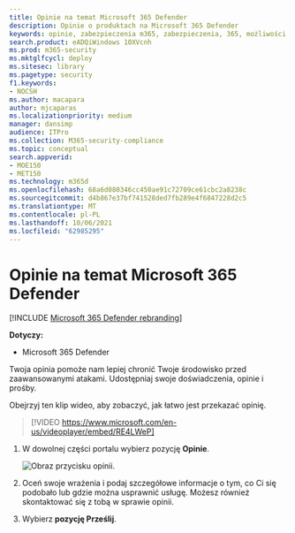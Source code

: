 ```yaml
---
title: Opinie na temat Microsoft 365 Defender
description: Opinie o produktach na Microsoft 365 Defender
keywords: opinie, zabezpieczenia m365, zabezpieczenia, 365, możliwości
search.product: eADQiWindows 10XVcnh
ms.prod: m365-security
ms.mktglfcycl: deploy
ms.sitesec: library
ms.pagetype: security
f1.keywords:
- NOCSH
ms.author: macapara
author: mjcaparas
ms.localizationpriority: medium
manager: dansimp
audience: ITPro
ms.collection: M365-security-compliance
ms.topic: conceptual
search.appverid:
- MOE150
- MET150
ms.technology: m365d
ms.openlocfilehash: 68a6d080346cc450ae91c72709ce61cbc2a8238c
ms.sourcegitcommit: d4b867e37bf741528ded7fb289e4f6847228d2c5
ms.translationtype: MT
ms.contentlocale: pl-PL
ms.lasthandoff: 10/06/2021
ms.locfileid: "62985295"
---
```

# <a name="provide-feedback-on-microsoft-365-defender"></a>Opinie na temat Microsoft 365 Defender

[!INCLUDE [Microsoft 365 Defender rebranding](../includes/microsoft-defender.md)]


**Dotyczy:**
- Microsoft 365 Defender

Twoja opinia pomoże nam lepiej chronić Twoje środowisko przed zaawansowanymi atakami. Udostępniaj swoje doświadczenia, opinie i prośby.

Obejrzyj ten klip wideo, aby zobaczyć, jak łatwo jest przekazać opinię.

> [!VIDEO https://www.microsoft.com/en-us/videoplayer/embed/RE4LWeP]


1. W dowolnej części portalu wybierz pozycję **Opinie**. 

    ![Obraz przycisku opinii.](../../media/feedback.png)

2. Oceń swoje wrażenia i podaj szczegółowe informacje o tym, co Ci się podobało lub gdzie można usprawnić usługę. Możesz również skontaktować się z tobą w sprawie opinii. 

3. Wybierz **pozycję Prześlij**.
